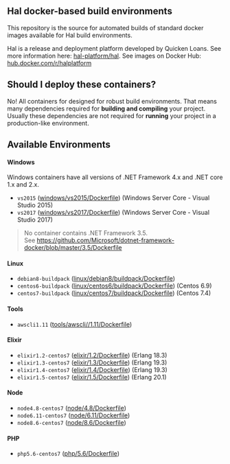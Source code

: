 ## Hal docker-based build environments

This repository is the source for automated builds of standard docker images available for Hal build environments.

Hal is a release and deployment platform developed by Quicken Loans. See more information here: [hal-platform/hal](https://github.com/hal-platform/hal). See images on Docker Hub: [hub.docker.com/r/halplatform](https://hub.docker.com/r/halplatform/hal-build-environments)

## Should I deploy these containers?

No! All containers for designed for robust build environments. That means many dependencies required for **building and compiling** your project. Usually these dependencies are not required for **running** your project in a production-like environment.

## Available Environments

#### Windows

Windows containers have all versions of .NET Framework 4.x and .NET core 1.x and 2.x.

- `vs2015` ([windows/vs2015/Dockerfile](https://github.com/hal-platform/hal-build-environments/blob/master/windows/vs2015/Dockerfile)) (Windows Server Core - Visual Studio 2015)
- `vs2017` ([windows/vs2017/Dockerfile](https://github.com/hal-platform/hal-build-environments/blob/master/windows/vs2017/Dockerfile)) (Windows Server Core - Visual Studio 2017)

> No container contains .NET Framework 3.5.  
> See https://github.com/Microsoft/dotnet-framework-docker/blob/master/3.5/Dockerfile

#### Linux

- `debian8-buildpack` ([linux/debian8/buildpack/Dockerfile](https://github.com/hal-platform/hal-build-environments/blob/master/linux/debian8/buildpack/Dockerfile))
- `centos6-buildpack` ([linux/centos6/buildpack/Dockerfile](https://github.com/hal-platform/hal-build-environments/blob/master/linux/centos6/buildpack/Dockerfile)) (Centos 6.9)
- `centos7-buildpack` ([linux/centos7/buildpack/Dockerfile](https://github.com/hal-platform/hal-build-environments/blob/master/linux/centos7/buildpack/Dockerfile)) (Centos 7.4)

#### Tools

- `awscli1.11` ([tools/awscli//1.11/Dockerfile](https://github.com/hal-platform/hal-build-environments/blob/master/tools/awscli/1.11/Dockerfile))

#### Elixir

- `elixir1.2-centos7` ([elixir/1.2/Dockerfile](https://github.com/hal-platform/hal-build-environments/blob/master/elixir/1.2/Dockerfile)) (Erlang 18.3)
- `elixir1.3-centos7` ([elixir/1.3/Dockerfile](https://github.com/hal-platform/hal-build-environments/blob/master/elixir/1.3/Dockerfile)) (Erlang 19.3)
- `elixir1.4-centos7` ([elixir/1.4/Dockerfile](https://github.com/hal-platform/hal-build-environments/blob/master/elixir/1.4/Dockerfile)) (Erlang 19.3)
- `elixir1.5-centos7` ([elixir/1.5/Dockerfile](https://github.com/hal-platform/hal-build-environments/blob/master/elixir/1.5/Dockerfile)) (Erlang 20.1)

#### Node

- `node4.8-centos7` ([node/4.8/Dockerfile](https://github.com/hal-platform/hal-build-environments/blob/master/node/4.8/Dockerfile))
- `node6.11-centos7` ([node/6.11/Dockerfile](https://github.com/hal-platform/hal-build-environments/blob/master/node/6.11/Dockerfile))
- `node8.6-centos7` ([node/8.6/Dockerfile](https://github.com/hal-platform/hal-build-environments/blob/master/node/8.6/Dockerfile))

#### PHP


- `php5.6-centos7` ([php/5.6/Dockerfile](https://github.com/hal-platform/hal-build-environments/blob/master/php/5.6/Dockerfile))
